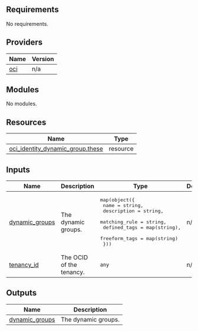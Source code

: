 ## Requirements

No requirements.

## Providers

| Name | Version |
|------|---------|
| <a name="provider_oci"></a> [oci](#provider\_oci) | n/a |

## Modules

No modules.

## Resources

| Name | Type |
|------|------|
| [oci_identity_dynamic_group.these](https://registry.terraform.io/providers/oracle/oci/latest/docs/resources/identity_dynamic_group) | resource |

## Inputs

| Name | Description | Type | Default | Required |
|------|-------------|------|---------|:--------:|
| <a name="input_dynamic_groups"></a> [dynamic\_groups](#input\_dynamic\_groups) | The dynamic groups. | <pre>map(object({<br>    name          = string,<br>    description   = string,<br>    matching_rule = string,<br>    defined_tags  = map(string),<br>    freeform_tags = map(string)<br>  }))</pre> | n/a | yes |
| <a name="input_tenancy_id"></a> [tenancy\_id](#input\_tenancy\_id) | The OCID of the tenancy. | `any` | n/a | yes |

## Outputs

| Name | Description |
|------|-------------|
| <a name="output_dynamic_groups"></a> [dynamic\_groups](#output\_dynamic\_groups) | The dynamic groups. |

